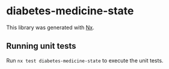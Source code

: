 # diabetes-medicine-state

This library was generated with [Nx](https://nx.dev).


## Running unit tests

Run `nx test diabetes-medicine-state` to execute the unit tests.

